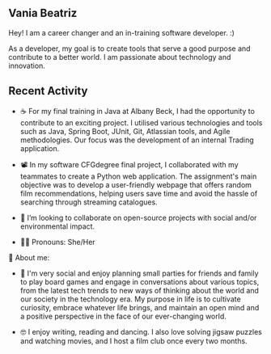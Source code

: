##  Vania Beatriz

Hey! I am a career changer and an in-training software developer. :)

As a developer, my goal is to create tools that serve a good purpose and contribute to a better world. I am passionate about technology and innovation.



##  Recent Activity



+ ☕️ For my final training in Java at Albany Beck, I had the opportunity to contribute to an exciting project. I utilised various technologies and tools such as Java, Spring Boot, JUnit, Git, Atlassian tools, and Agile methodologies. Our focus was the development of an internal Trading application.
 
+ 📽 In my software CFGdegree final project, I collaborated with my teammates to create a Python web application. The assignment's main objective was to develop a user-friendly webpage that offers random film recommendations, helping users save time and avoid the hassle of searching through streaming catalogues.
+ 👯 I’m looking to collaborate on open-source projects with social and/or environmental impact.

+ 🫶🏼 Pronouns: She/Her

 💫 About me:
+ 🐜 I'm very social and enjoy planning small parties for friends and family to play board games and engage in conversations about various topics, from the latest tech trends to new ways of thinking about the world and our society in the technology era. My purpose in life is to cultivate curiosity, embrace whatever life brings, and maintain an open mind and a positive perspective in the face of our ever-changing world.
 
+ 🤓 I enjoy writing, reading and dancing. I also love solving jigsaw puzzles and watching movies, and I host a film club once every two months.


